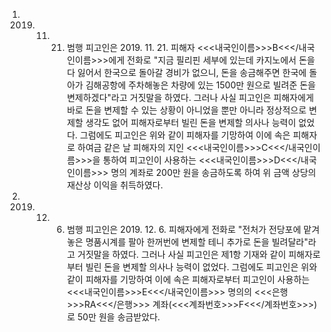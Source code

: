 1. 2019. 11. 21. 범행
피고인은 2019. 11. 21. 피해자 <<<내국인이름>>>B<<</내국인이름>>>에게 전화로 "지금 필리핀 세부에 있는데 카지노에서 돈을 다 잃어서 한국으로 돌아갈 경비가 없으니, 돈을 송금해주면 한국에 돌아가 김해공항에 주차해놓은 차량에 있는 1500만 원으로 빌려준 돈을 변제하겠다"라고 거짓말을 하였다.
그러나 사실 피고인은 피해자에게 바로 돈을 변제할 수 있는 상황이 아니었을 뿐만 아니라 정상적으로 변제할 생각도 없어 피해자로부터 빌린 돈을 변제할 의사나 능력이 없었다.
그럼에도 피고인은 위와 같이 피해자를 기망하여 이에 속은 피해자로 하여금 같은 날 피해자의 지인 <<<내국인이름>>>C<<</내국인이름>>>을 통하여 피고인이 사용하는 <<<내국인이름>>>D<<</내국인이름>>> 명의 계좌로 200만 원을 송금하도록 하여 위 금액 상당의 재산상 이익을 취득하였다.
2. 2019. 12. 6. 범행
피고인은 2019. 12. 6. 피해자에게 전화로 "전처가 전당포에 맡겨 놓은 명품시계를 팔아 한꺼번에 변제할 테니 추가로 돈을 빌려달라"라고 거짓말을 하였다.
그러나 사실 피고인은 제1항 기재와 같이 피해자로부터 빌린 돈을 변제할 의사나 능력이 없었다.
그럼에도 피고인은 위와 같이 피해자를 기망하여 이에 속은 피해자로부터 피고인이 사용하는 <<<내국인이름>>>E<<</내국인이름>>> 명의의 <<<은행>>>RA<<</은행>>> 계좌(<<<계좌번호>>>F<<</계좌번호>>>)로 50만 원을 송금받았다.